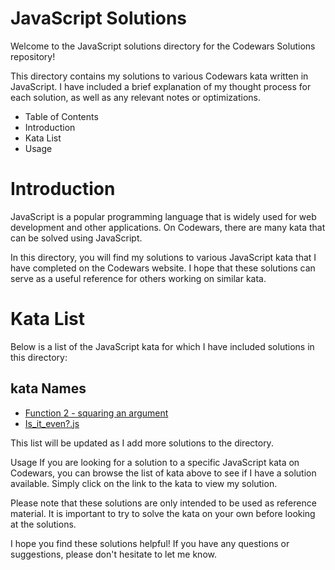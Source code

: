 # JavaScript Solutions
Welcome to the JavaScript solutions directory for the Codewars Solutions repository!

This directory contains my solutions to various Codewars kata written in JavaScript. I have included a brief explanation of my thought process for each solution, as well as any relevant notes or optimizations.

* Table of Contents
* Introduction
* Kata List
* Usage


# Introduction
JavaScript is a popular programming language that is widely used for web development and other applications. On Codewars, there are many kata that can be solved using JavaScript.

In this directory, you will find my solutions to various JavaScript kata that I have completed on the Codewars website. I hope that these solutions can serve as a useful reference for others working on similar kata.

# Kata List
Below is a list of the JavaScript kata for which I have included solutions in this directory:

## kata Names
* [Function 2 - squaring an argument](https://github.com/fazzy12/codewars-solutions/blob/main/javascript/Function-2-squaring_an_argument.js)
* [Is_it_even?.js](https://github.com/fazzy12/codewars-solutions/blob/main/javascript/Is_it_even%3F.js)


This list will be updated as I add more solutions to the directory.

Usage
If you are looking for a solution to a specific JavaScript kata on Codewars, you can browse the list of kata above to see if I have a solution available. Simply click on the link to the kata to view my solution.

Please note that these solutions are only intended to be used as reference material. It is important to try to solve the kata on your own before looking at the solutions.

I hope you find these solutions helpful! If you have any questions or suggestions, please don't hesitate to let me know.
